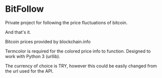 # BitFollow
Private project for following the price fluctuations of bitcoin.

And that's it.

Bitcoin prices provided by blockchain.info

Termcolor is required for the colored price info to function. Designed to work with Python 3 (urllib).

The currency of choice is TRY, however this could be easily changed from the url used for the API.
